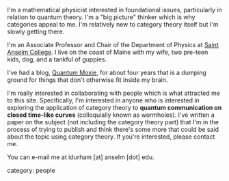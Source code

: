 I'm a mathematical physicist interested in foundational issues, particularly in relation to quantum theory.  I'm a "big picture" thinker which is why categories appeal to me.  I'm relatively new to category theory itself but I'm slowly getting there.

I'm an Associate Professor and Chair of the Department of Physics at [Saint Anselm College](http://www.anselm.edu).  I live on the coast of Maine with my wife, two pre-teen kids, dog, and a tankful of guppies.  

I've had a blog, [Quantum Moxie](http://quantummoxie.wordpress.com/), for about four years that is a dumping ground for things that don't otherwise fit inside my brain.

I'm really interested in collaborating with people which is what attracted me to this site.  Specifically, I'm interested in anyone who is interested in exploring the application of category theory to **quantum communication on closed time-like curves** (colloquially known as wormholes).  I've written a paper on the subject (not including the category theory part) that I'm in the process of trying to publish and think there's some more that could be said about the topic using category theory.  If you're interested, please contact me.

You can e-mail me at idurham [at] anselm [dot] edu.

category: people
